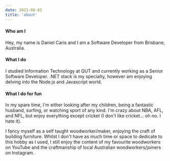 ```yaml
---
date: 2021-08-03
title: 'about'
---
```

#### Who am I
Hey, my name is Daniel Caris and I am a Software Developer from Brisbane, Australia.

#### What I do
I studied Information Technology at QUT and currently working as a Senior Software Developer. .NET stack is my specialty, however am enjoying delving into the Node.js and Javascript world.

#### What I do for fun
In my spare time, I'm either looking after my children, being a fantastic husband,  surfing, or watching sport of any kind. I'm crazy about NBA, AFL, and NFL, but enjoy everything except cricket (I don't like cricket... oh no. I hate it).

I fancy myself as a self taught woodworker/maker, enjoying the craft of building furniture. Whilst I don't have as much time or space to dedicate to this hobby as I used, I still enjoy the content of my favourite woodworkers on YouTube and the craftmanship of local Australian woodworkers/joiners on Instagram.